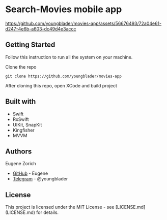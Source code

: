 # Search-Movies mobile app


https://github.com/youngblader/movies-app/assets/56676493/72a04e61-d247-4e6b-a603-dc49d4e3accc


## Getting Started

Follow this instruction to run all the system on your machine.

Clone the repo
```
git clone https://github.com/youngblader/movies-app
```

After cloning this repo, open XCode and build project

## Built with
 
* Swift
* RxSwift
* UIKit, SnapKit
* Kingfisher
* MVVM

## Authors

Eugene Zorich
* [GitHub](https://github.com/youngblader) - Eugene
* [Telegram](https://t.me/youngblader) - @youngblader

## License

This project is licensed under the MIT License - see [LICENSE.md] (LICENSE.md) for details.

